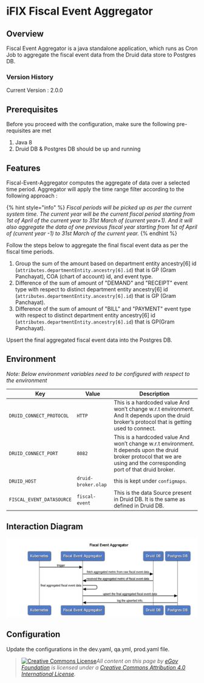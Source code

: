 # iFIX Fiscal Event Aggregator

## Overview

Fiscal Event Aggregator is a java standalone application, which runs as Cron Job to aggregate the fiscal event data from the Druid data store to Postgres DB.

### Version History

Current Version : 2.0.0

## Prerequisites

Before you proceed with the configuration, make sure the following pre-requisites are met

1. Java 8
2. Druid DB & Postgres DB should be up and running

## Features

Fiscal-Event-Aggregator computes the aggregate of data over a selected time period. Aggregator will apply the time range filter according to the following approach :

{% hint style="info" %}
_Fiscal periods will be picked up as per the current system time. The current year will be the current fiscal period starting from 1st of April of the current year to 31st March of (current year+1). And it will also aggregate the data of one previous fiscal year starting from 1st of April of (current year -1)  to 31st March of the current year._
{% endhint %}

Follow the steps below to aggregate the final fiscal event data as per the fiscal time periods.

1. Group the sum of the  amount based on department entity ancestry\[6] id (`attributes.departmentEntity.ancestry[6].id`) that is GP (Gram Panchayat), COA (chart of account) id, and event type.
2. Difference of the sum of amount of "DEMAND" and "RECEIPT" event type with respect to distinct department entity ancestry\[6] id (`attributes.departmentEntity.ancestry[6].id`) that is GP (Gram Panchayat).
3. Difference of the sum of amount of "BILL" and "PAYMENT" event type with respect to distinct department entity ancestry\[6] id (`attributes.departmentEntity.ancestry[6].id`) that is GP(Gram Panchayat).

Upsert the final aggregated fiscal event data into the Postgres DB.

## Environment

_Note: Below environment variables need to be configured with respect to the environment_

| **Key**                   | **Value**           | **Description**                                                                                                                                                            |
| ------------------------- | ------------------- | -------------------------------------------------------------------------------------------------------------------------------------------------------------------------- |
| `DRUID_CONNECT_PROTOCOL`  | `HTTP`              | This is a hardcoded value And won’t change w.r.t environment. And It depends upon the druid broker’s protocol that is getting used to connect.                             |
| `DRUID_CONNECT_PORT`      | `8082`              | This is a hardcoded value And won’t change w.r.t environment. It depends upon the druid broker protocol that we are using and the corresponding port of that druid broker. |
| `DRUID_HOST`              | `druid-broker.olap` | this is kept under `configmaps`.                                                                                                                                           |
| `FISCAL_EVENT_DATASOURCE` | `fiscal-event`      | This is the data Source present in Druid DB. It is the same as defined in Druid DB.                                                                                        |

## Interaction Diagram

![](<../../../../.gitbook/assets/image (18).png>)

## Configuration

Update the configurations in the dev.yaml, qa.yml, prod.yaml file.

> [![Creative Commons License](https://i.creativecommons.org/l/by/4.0/80x15.png)_​_](http://creativecommons.org/licenses/by/4.0/)_All content on this page by_ [_eGov Foundation_](https://egov.org.in/) _is licensed under a_ [_Creative Commons Attribution 4.0 International License_](http://creativecommons.org/licenses/by/4.0/)_._
